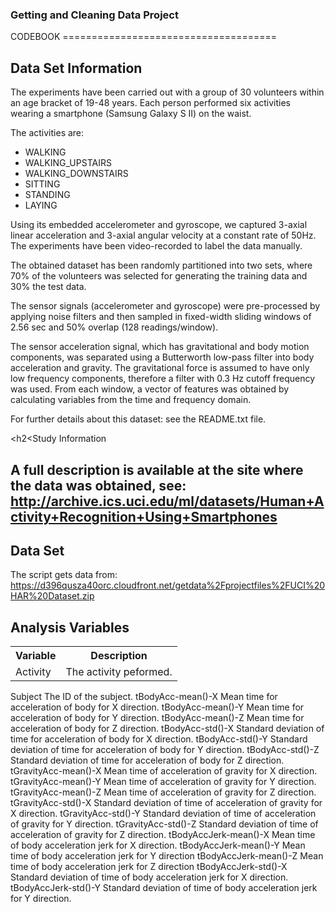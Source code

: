 <h3>Getting and Cleaning Data Project</h3>
CODEBOOK
=====================================
<h2>Data Set Information</h2>

The experiments have been carried out with a group of 30 volunteers within an age bracket of 19-48 years. Each person performed six activities wearing a smartphone (Samsung Galaxy S II) on the waist.

The activities are:
- WALKING
- WALKING_UPSTAIRS
- WALKING_DOWNSTAIRS
- SITTING
- STANDING
- LAYING

Using its embedded accelerometer and gyroscope, we captured 3-axial linear acceleration and 3-axial angular velocity at a constant rate of 50Hz. The experiments have been video-recorded to label the data manually.

The obtained dataset has been randomly partitioned into two sets, where 70% of the volunteers was selected for generating the training data and 30% the test data.

The sensor signals (accelerometer and gyroscope) were pre-processed by applying noise filters and then sampled in fixed-width sliding windows of 2.56 sec and 50% overlap (128 readings/window).

The sensor acceleration signal, which has gravitational and body motion components, was separated using a Butterworth low-pass filter into body acceleration and gravity. The gravitational force is assumed to have only low frequency components, therefore a filter with 0.3 Hz cutoff frequency was used. From each window, a vector of features was obtained by calculating variables from the time and frequency domain.

For further details about this dataset: see the README.txt file.

<h2<Study Information<h2>

A full description is available at the site where the data was obtained, see:
http://archive.ics.uci.edu/ml/datasets/Human+Activity+Recognition+Using+Smartphones

<h2>Data Set</h2>

The script gets data from:
https://d396qusza40orc.cloudfront.net/getdata%2Fprojectfiles%2FUCI%20HAR%20Dataset.zip

<h2>Analysis Variables</h2>
<table style="width:100%">
  <tr>
    <th>Variable</th>
    <th>Description</th> 
  </tr>
  <tr>
    <td>Activity</td>
    <td>The activity peformed.</td>
  </tr>
</table>

Subject	The ID of the subject.
tBodyAcc-mean()-X	Mean time for acceleration of body for X direction.
tBodyAcc-mean()-Y	Mean time for acceleration of body for Y direction.
tBodyAcc-mean()-Z	Mean time for acceleration of body for Z direction.
tBodyAcc-std()-X	Standard deviation of time for acceleration of body for X direction.
tBodyAcc-std()-Y	Standard deviation of time for acceleration of body for Y direction.
tBodyAcc-std()-Z	Standard deviation of time for acceleration of body for Z direction.
tGravityAcc-mean()-X	Mean time of acceleration of gravity for X direction.
tGravityAcc-mean()-Y	Mean time of acceleration of gravity for Y direction.
tGravityAcc-mean()-Z	Mean time of acceleration of gravity for Z direction.
tGravityAcc-std()-X	Standard deviation of time of acceleration of gravity for X direction.
tGravityAcc-std()-Y	Standard deviation of time of acceleration of gravity for Y direction.
tGravityAcc-std()-Z	Standard deviation of time of acceleration of gravity for Z direction.
tBodyAccJerk-mean()-X	Mean time of body acceleration jerk for X direction.
tBodyAccJerk-mean()-Y	Mean time of body acceleration jerk for Y direction
tBodyAccJerk-mean()-Z	Mean time of body acceleration jerk for Z direction
tBodyAccJerk-std()-X	Standard deviation of time of body acceleration jerk for X direction.
tBodyAccJerk-std()-Y	Standard deviation of time of body acceleration jerk for Y direction.
